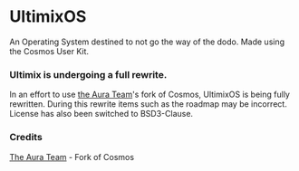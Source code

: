 # UltimixOS
 An Operating System destined to not go the way of the dodo. Made using the Cosmos User Kit.
 
### Ultimix is undergoing a full rewrite.
In an effort to use [the Aura Team](https://github.com/aura-systems)'s fork of Cosmos, UltimixOS is being fully rewritten.
During this rewrite items such as the roadmap may be incorrect. License has also been switched to BSD3-Clause.


### Credits

[The Aura Team](https://github.com/aura-systems) - Fork of Cosmos
